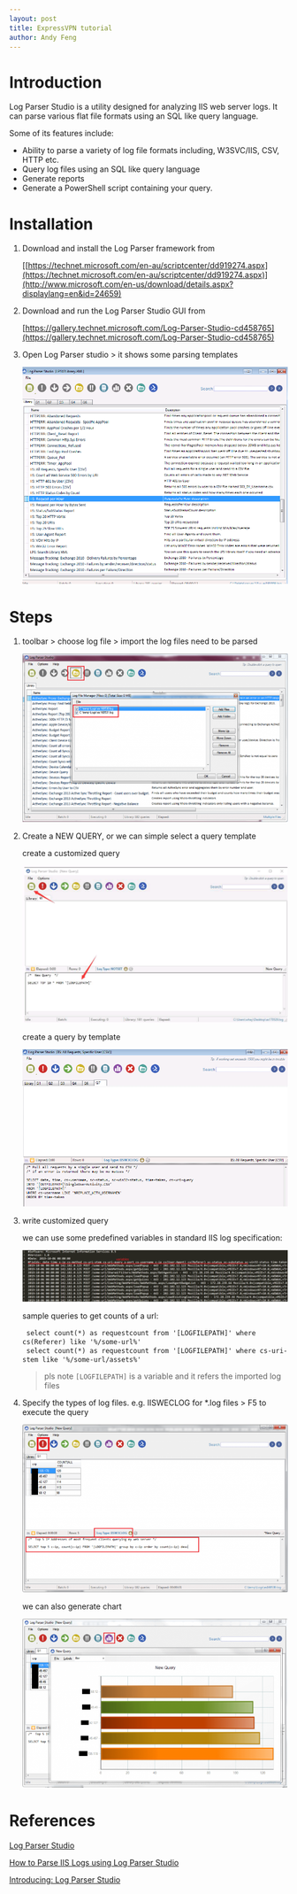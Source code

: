 ```yaml
---
layout: post
title: ExpressVPN tutorial
author: Andy Feng
---
```


# Introduction #
Log Parser Studio is a utility designed for analyzing IIS web server logs. It can parse various flat file formats using an SQL like query language.

Some of its features include:

- Ability to parse a variety of log file formats including, W3SVC/IIS, CSV, HTTP etc.
- Query log files using an SQL like query language
- Generate reports
- Generate a PowerShell script containing your query.

# Installation #
1. Download and install the Log Parser framework from 

	[[https://technet.microsoft.com/en-au/scriptcenter/dd919274.aspx](https://technet.microsoft.com/en-au/scriptcenter/dd919274.aspx)](http://www.microsoft.com/en-us/download/details.aspx?displaylang=en&id=24659)

1. Download and run the Log Parser Studio GUI from 

	[https://gallery.technet.microsoft.com/Log-Parser-Studio-cd458765](https://gallery.technet.microsoft.com/Log-Parser-Studio-cd458765)

1. Open Log Parser studio > it shows some parsing templates

	![](/images/posts/20191009-log-1.png)

# Steps

1. toolbar > choose log file > import the log files need to be parsed

	![](/images/posts/20191009-log-2.png)
	
1. Create a NEW QUERY, or we can simple select a query template

	create a customized query

	![](/images/posts/20191009-log-3.png)

	create a query by template

	![](/images/posts/20191009-log-4.png)

1. write customized query

 	we can use some predefined variables in standard IIS log specification:

	![](/images/posts/20191009-log-7.png)

	sample queries to get counts of a url:

		select count(*) as requestcount from '[LOGFILEPATH]' where cs(Referer) like '%/some-url%' 
		select count(*) as requestcount from '[LOGFILEPATH]' where cs-uri-stem like '%/some-url/assets%' 

	> pls note `[LOGFILEPATH]` is a variable and it refers the imported log files
	
1. Specify the types of log files. e.g. IISWECLOG for *.log files >  F5 to execute the query 

	![](/images/posts/20191009-log-5.png)

	we can also generate chart

	![](/images/posts/20191009-log-6.png)

# References
[Log Parser Studio](https://gallery.technet.microsoft.com/Log-Parser-Studio-cd458765)

[How to Parse IIS Logs using Log Parser Studio](https://www.shanebart.com/parsing-iis-logs-using-log-parser-studio/)

[Introducing: Log Parser Studio](https://techcommunity.microsoft.com/t5/Exchange-Team-Blog/Introducing-Log-Parser-Studio/ba-p/601131)
